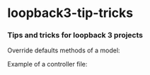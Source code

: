 # loopback3-tip-tricks
### Tips and tricks for loopback 3  projects

Override defaults methods of a model:

Example of a controller file:

<script src="https://gist.github.com/pookdeveloper/37e249aa0195fd27b63355c515a388f8.js"></script>






